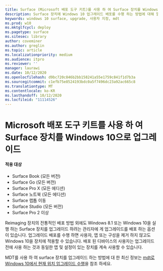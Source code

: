 ```yaml
---
title: Surface (Microsoft 배포 도구 키트)를 사용 하 여 Surface 장치를 Windows 10으로 업그레이드
description: Surface 장치에 Windows 10 업그레이드 배포를 수행 하는 방법에 대해 알아봅니다.
keywords: windows 10 surface, upgrade, 사용자 지정, mdt
ms.prod: w10
ms.mktglfcycl: deploy
ms.pagetype: surface
ms.sitesec: library
author: coveminer
ms.author: greglin
ms.topic: article
ms.localizationpriority: medium
ms.audience: itpro
ms.reviewer: ''
manager: laurawi
ms.date: 10/12/2020
ms.openlocfilehash: d9bc720c846b2bb158241a55e1759c841f1d7b3a
ms.sourcegitcommit: c1efb75e8524193bdc0a5f7496dc23a92ac665c8
ms.translationtype: MT
ms.contentlocale: ko-KR
ms.lasthandoff: 10/12/2020
ms.locfileid: "11114526"
---
```

# Microsoft 배포 도구 키트를 사용 하 여 Surface 장치를 Windows 10으로 업그레이드

#### 적용 대상

- Surface Book (모든 버전)
- Surface Go (모든 버전)
- Surface Pro X (모든 에디션)
- Surface 노트북 (모든 에디션)
- Surface 랩톱 이동
- Surface Studio (모든 버전)
- Surface Pro 2 이상

Reimaging 장치의 전통적인 배포 방법 외에도 Windows 8.1 또는 Windows 10을 실행 하는 Surface 장치를 업그레이드 하려는 관리자에 게 업그레이드를 배포 하는 옵션이 있습니다. 업그레이드 배포를 수행 하면 사용자, 앱 또는 구성을 제거 하지 않고도 Windows 10을 장치에 적용할 수 있습니다. 배포 된 디바이스의 사용자는 업그레이드 전에 사용 하는 것과 동일한 앱 및 설정이 있는 장치를 계속 사용할 수 있습니다. 

MDT를 사용 하 여 surface 장치를 업그레이드 하는 방법에 대 한 최신 정보는 [mdt로 Windows 10에서 현재 위치 업그레이드 수행](https://docs.microsoft.com/windows/deployment/deploy-windows-mdt/upgrade-to-windows-10-with-the-microsoft-deployment-toolkit)을 참조 하세요.

